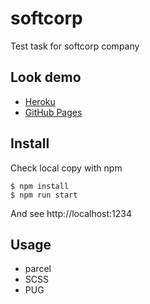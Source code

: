 # softcorp
Test task for softcorp company

## Look demo
- [Heroku](https://softcorp.herokuapp.com/)
- [GitHub Pages](https://ageychik.github.io/softcorp/)

## Install

Check local copy with npm
```
$ npm install
$ npm run start
```
And see http://localhost:1234

## Usage
- parcel
- SCSS
- PUG